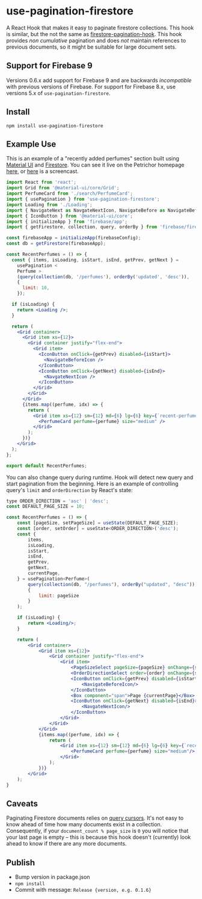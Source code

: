 # use-pagination-firestore

A React Hook that makes it easy to paginate firestore collections.
This hook is similar, but the not the same as
[firestore-pagination-hook](https://github.com/bmcmahen/firestore-pagination-hook). This hook
provides _non cumulative_ pagination and does _not_ maintain references to previous
documents, so it might be suitable for large document sets.

## Support for Firebase 9

Versions 0.6.x add support for Firebase 9 and are backwards _incompatible_ with previous versions of Firebase. For support for Firebase 8.x, use versions 5.x of `use-pagination-firestore`.

## Install

```
npm install use-pagination-firestore
```

## Example Use

This is an example of a "recently added perfumes" section built using [Material UI](https://material-ui.com/)
and [Firestore](https://firebase.google.com/docs/firestore/). You can see it live on the Petrichor homepage [here](https://petrichor.se/), or
[here](https://imgur.com/a/nUrgzaO) is a screencast.

```jsx
import React from 'react';
import Grid from '@material-ui/core/Grid';
import PerfumeCard from './search/PerfumeCard';
import { usePagination } from 'use-pagination-firestore';
import Loading from './Loading';
import { NavigateNext as NavgateNextIcon, NavigateBefore as NavigateBeforeIcon } from '@material-ui/icons';
import { IconButton } from '@material-ui/core';
import { initializeApp } from 'firebase/app';
import { getFirestore, collection, query, orderBy } from 'firebase/firestore';

const firebaseApp = initializeApp(firebaseConfig);
const db = getFirestore(firebaseApp);

const RecentPerfumes = () => {
  const { items, isLoading, isStart, isEnd, getPrev, getNext } =
    usePagination <
    Perfume >
    (query(collection(db, '/perfumes'), orderBy('updated', 'desc')),
    {
      limit: 10,
    });

  if (isLoading) {
    return <Loading />;
  }

  return (
    <Grid container>
      <Grid item xs={12}>
        <Grid container justify="flex-end">
          <Grid item>
            <IconButton onClick={getPrev} disabled={isStart}>
              <NavigateBeforeIcon />
            </IconButton>
            <IconButton onClick={getNext} disabled={isEnd}>
              <NavgateNextIcon />
            </IconButton>
          </Grid>
        </Grid>
      </Grid>
      {items.map((perfume, idx) => {
        return (
          <Grid item xs={12} sm={12} md={6} lg={6} key={`recent-perfume-${idx}`}>
            <PerfumeCard perfume={perfume} size="medium" />
          </Grid>
        );
      })}
    </Grid>
  );
};

export default RecentPerfumes;
```

You can also change query during runtime. Hook will detect new query and start pagination from the beginning.
Here is an example of controlling query's `limit` and `orderDirection` by React's state:

```jsx
type ORDER_DIRECTION = 'asc' | 'desc';
const DEFAULT_PAGE_SIZE = 10;

const RecentPerfumes = () => {
    const [pageSize, setPageSize] = useState(DEFAULT_PAGE_SIZE);
    const [order, setOrder] = useState<ORDER_DIRECTION>('desc');
    const {
        items,
        isLoading,
        isStart,
        isEnd,
        getPrev,
        getNext,
        currentPage,
    } = usePagination<Perfume>(
        query(collection(db, "/perfumes"), orderBy("updated", "desc")),
        {
            limit: pageSize
        }
    );

    if (isLoading) {
        return <Loading/>;
    }

    return (
        <Grid container>
            <Grid item xs={12}>
                <Grid container justify="flex-end">
                    <Grid item>
                        <PageSizeSelect pageSize={pageSize} onChange={setPageSize} />
                        <OrderDirectionSelect order={order} onChange={setOrder} />
                        <IconButton onClick={getPrev} disabled={isStart}>
                            <NavigateBeforeIcon/>
                        </IconButton>
                        <Box component="span">Page {currentPage}</Box>
                        <IconButton onClick={getNext} disabled={isEnd}>
                            <NavgateNextIcon/>
                        </IconButton>
                    </Grid>
                </Grid>
            </Grid>
            {items.map((perfume, idx) => {
                return (
                    <Grid item xs={12} sm={12} md={6} lg={6} key={`recent-perfume-${idx}`}>
                        <PerfumeCard perfume={perfume} size="medium"/>
                    </Grid>
                );
            })}
        </Grid>
    );
}
```

## Caveats

Paginating Firestore documents relies on [query cursors](https://firebase.google.com/docs/firestore/query-data/query-cursors). It's not easy to know
ahead of time how many documents exist in a collection. Consequently, if your `document_count % page_size` is `0` you will notice that your last page
is empty – this is because this hook doesn't (currently) look ahead to know if there are any more documents.

## Publish

- Bump version in package.json
- `npm install`
- Commit with message: `Release {version, e.g. 0.1.6}`
